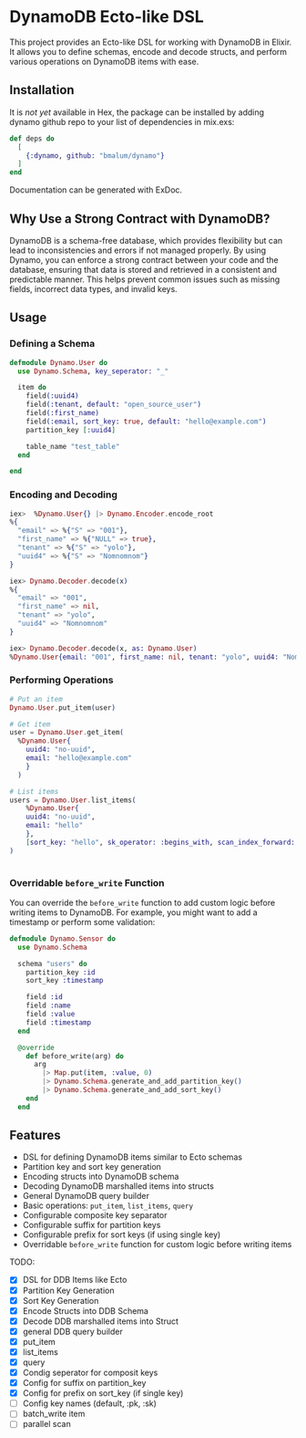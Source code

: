 # DynamoDB Ecto-like DSL

This project provides an Ecto-like DSL for working with DynamoDB in Elixir. It allows you to define schemas, encode and decode structs, and perform various operations on DynamoDB items with ease.

## Installation

It is *not yet* available in Hex, the package can be installed by adding dynamo github repo to your list of dependencies in mix.exs:

```elixir 
def deps do
  [
    {:dynamo, github: "bmalum/dynamo"}
  ]
end
```

Documentation can be generated with ExDoc.

## Why Use a Strong Contract with DynamoDB?

DynamoDB is a schema-free database, which provides flexibility but can lead to inconsistencies and errors if not managed properly. By using Dynamo, you can enforce a strong contract between your code and the database, ensuring that data is stored and retrieved in a consistent and predictable manner. This helps prevent common issues such as missing fields, incorrect data types, and invalid keys.

## Usage

### Defining a Schema

```elixir
defmodule Dynamo.User do
  use Dynamo.Schema, key_seperator: "_"

  item do
    field(:uuid4)
    field(:tenant, default: "open_source_user")
    field(:first_name)
    field(:email, sort_key: true, default: "hello@example.com")
    partition_key [:uuid4]

    table_name "test_table"
  end

end
```

### Encoding and Decoding

```elixir
iex>  %Dynamo.User{} |> Dynamo.Encoder.encode_root
%{
  "email" => %{"S" => "001"},
  "first_name" => %{"NULL" => true},
  "tenant" => %{"S" => "yolo"},
  "uuid4" => %{"S" => "Nomnomnom"}
}

iex> Dynamo.Decoder.decode(x)
%{
  "email" => "001",
  "first_name" => nil,
  "tenant" => "yolo",
  "uuid4" => "Nomnomnom"
}

iex> Dynamo.Decoder.decode(x, as: Dynamo.User)
%Dynamo.User{email: "001", first_name: nil, tenant: "yolo", uuid4: "Nomnomnom"}
```

### Performing Operations

```elixir
# Put an item
Dynamo.User.put_item(user)

# Get item
user = Dynamo.User.get_item(
  %Dynamo.User{
    uuid4: "no-uuid",
    email: "hello@example.com"
    }
  )

# List items
users = Dynamo.User.list_items(
    %Dynamo.User{
    uuid4: "no-uuid",
    email: "hello"
    },
    [sort_key: "hello", sk_operator: :begins_with, scan_index_forward: false]
)
 
```

### Overridable `before_write` Function

You can override the `before_write` function to add custom logic before writing items to DynamoDB. For example, you might want to add a timestamp or perform some validation:

```elixir
defmodule Dynamo.Sensor do
  use Dynamo.Schema

  schema "users" do
    partition_key :id
    sort_key :timestamp

    field :id
    field :name
    field :value
    field :timestamp
  end

  @override
    def before_write(arg) do
      arg
        |> Map.put(item, :value, 0)
        |> Dynamo.Schema.generate_and_add_partition_key()
        |> Dynamo.Schema.generate_and_add_sort_key()
    end
  end
```

## Features

- DSL for defining DynamoDB items similar to Ecto schemas
- Partition key and sort key generation
- Encoding structs into DynamoDB schema
- Decoding DynamoDB marshalled items into structs
- General DynamoDB query builder
- Basic operations: `put_item`, `list_items`, `query`
- Configurable composite key separator
- Configurable suffix for partition keys
- Configurable prefix for sort keys (if using single key)
- Overridable `before_write` function for custom logic before writing items


TODO:
- [x] DSL for DDB Items like Ecto
- [x] Partition Key Generation
- [x] Sort Key Generation
- [x] Encode Structs into DDB Schema
- [x] Decode DDB marshalled items into Struct
- [x] general DDB query builder
- [x] put_item
- [x] list_items
- [x] query
- [x] Condig seperator for composit keys
- [x] Config for suffix on partition_key
- [x] Config for prefix on sort_key (if single key)
- [ ] Config key names (default, :pk, :sk)
- [ ] batch_write item
- [ ] parallel scan
